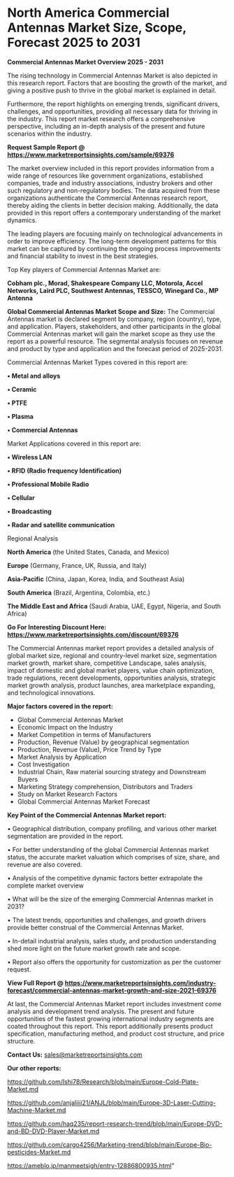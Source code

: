 # North America Commercial Antennas Market Size, Scope, Forecast 2025 to 2031

<Strong> Commercial Antennas Market Overview 2025 - 2031</strong>

The rising technology in Commercial Antennas Market is also depicted in this research report. Factors that are boosting the growth of the market, and giving a positive push to thrive in the global market is explained in detail.

Furthermore, the report highlights on emerging trends, significant drivers, challenges, and opportunities, providing all necessary data for thriving in the industry. This report market research offers a comprehensive perspective, including an in-depth analysis of the present and future scenarios within the industry.

<strong>Request Sample Report @ <a href=https://www.marketreportsinsights.com/sample/69376>https://www.marketreportsinsights.com/sample/69376</a></strong>

The market overview included in this report provides information from a wide range of resources like government organizations, established companies, trade and industry associations, industry brokers and other such regulatory and non-regulatory bodies. The data acquired from these organizations authenticate the Commercial Antennas research report, thereby aiding the clients in better decision making. Additionally, the data provided in this report offers a contemporary understanding of the market dynamics.

The leading players are focusing mainly on technological advancements in order to improve efficiency. The long-term development patterns for this market can be captured by continuing the ongoing process improvements and financial stability to invest in the best strategies.

Top Key players of Commercial Antennas Market are:

<strong>Cobham plc., Morad, Shakespeare Company LLC, Motorola, Accel Networks, Laird PLC, Southwest Antennas, TESSCO, Winegard Co., MP Antenna</strong>

<strong><b>Global Commercial Antennas Market Scope and Size:</b></strong>
The Commercial Antennas market is declared segment by company, region (country), type, and application. Players, stakeholders, and other participants in the global Commercial Antennas market will gain the market scope as they use the report as a powerful resource. The segmental analysis focuses on revenue and product by type and application and the forecast period of 2025-2031.

Commercial Antennas Market Types covered in this report are:

<strong>• Metal and alloys

• Ceramic

• PTFE

• Plasma

• Commercial Antennas</strong>

Market Applications covered in this report are:

<strong>• Wireless LAN

• RFID (Radio frequency Identification)

• Professional Mobile Radio

• Cellular

• Broadcasting

• Radar and satellite communication</strong> 

Regional Analysis

<strong>North America</strong> (the United States, Canada, and Mexico)

<strong>Europe</strong> (Germany, France, UK, Russia, and Italy)

<strong>Asia-Pacific</strong> (China, Japan, Korea, India, and Southeast Asia)

<strong>South America</strong> (Brazil, Argentina, Colombia, etc.)

<strong>The Middle East and Africa</strong> (Saudi Arabia, UAE, Egypt, Nigeria, and South Africa)

<strong>Go For Interesting Discount Here: <a href=https://www.marketreportsinsights.com/discount/69376>https://www.marketreportsinsights.com/discount/69376</a></strong>

The Commercial Antennas market report provides a detailed analysis of global market size, regional and country-level market size, segmentation market growth, market share, competitive Landscape, sales analysis, impact of domestic and global market players, value chain optimization, trade regulations, recent developments, opportunities analysis, strategic market growth analysis, product launches, area marketplace expanding, and technological innovations.

<strong><b>Major factors covered in the report:</b></strong>
<ul>
  <li>Global Commercial Antennas Market </li>
  <li>Economic Impact on the Industry</li>
  <li>Market Competition in terms of Manufacturers</li>
  <li>Production, Revenue (Value) by geographical segmentation</li>
  <li>Production, Revenue (Value), Price Trend by Type</li>
  <li>Market Analysis by Application</li>
  <li>Cost Investigation</li>
  <li>Industrial Chain, Raw material sourcing strategy and Downstream Buyers</li>
  <li>Marketing Strategy comprehension, Distributors and Traders</li>
  <li>Study on Market Research Factors</li>
  <li>Global Commercial Antennas Market Forecast</li>
</ul>

<strong><b>Key Point of the Commercial Antennas Market report:</b></strong>

• Geographical distribution, company profiling, and various other market segmentation are provided in the report.

• For better understanding of the global Commercial Antennas market status, the accurate market valuation which comprises of size, share, and revenue are also covered.

• Analysis of the competitive dynamic factors better extrapolate the complete market overview

• What will be the size of the emerging Commercial Antennas market in 2031?

• The latest trends, opportunities and challenges, and growth drivers provide better construal of the Commercial Antennas Market.

• In-detail industrial analysis, sales study, and production understanding shed more light on the future market growth rate and scope.

• Report also offers the opportunity for customization as per the customer request.

<strong><b>View Full Report @ <a href=https://www.marketreportsinsights.com/industry-forecast/commercial-antennas-market-growth-and-size-2021-69376>https://www.marketreportsinsights.com/industry-forecast/commercial-antennas-market-growth-and-size-2021-69376</a></b></strong>


At last, the Commercial Antennas Market report includes investment come analysis and development trend analysis. The present and future opportunities of the fastest growing international industry segments are coated throughout this report. This report additionally presents product specification, manufacturing method, and product cost structure, and price structure.

<strong>Contact Us:</strong>
sales@marketreportsinsights.com

<strong>Our other reports:</strong>

<a href=https://github.com/Ishi78/Research/blob/main/Europe-Cold-Plate-Market.md>https://github.com/Ishi78/Research/blob/main/Europe-Cold-Plate-Market.md</a>

<a href=https://github.com/anjaliiii21/ANJL/blob/main/Europe-3D-Laser-Cutting-Machine-Market.md>https://github.com/anjaliiii21/ANJL/blob/main/Europe-3D-Laser-Cutting-Machine-Market.md</a>

<a href=https://github.com/haq235/report-research-trend/blob/main/Europe-DVD-and-BD-DVD-Player-Market.md>https://github.com/haq235/report-research-trend/blob/main/Europe-DVD-and-BD-DVD-Player-Market.md</a>

<a href=https://github.com/cargo4256/Marketing-trend/blob/main/Europe-Bio-pesticides-Market.md>https://github.com/cargo4256/Marketing-trend/blob/main/Europe-Bio-pesticides-Market.md</a>

<a href=https://ameblo.jp/manmeetsigh/entry-12886800935.html>https://ameblo.jp/manmeetsigh/entry-12886800935.html</a>"
